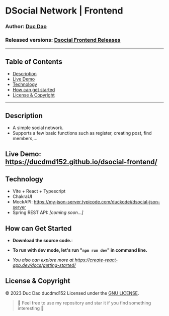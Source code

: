 


#  DSocial Network | Frontend
### Author: **[Duc Dao](https://beacons.ai/ducdmd152)**
### Released versions: [ Dsocial Frontend Releases](https://github.com/ducdmd152/dsocial-frontend/releases/)
--------------------------------------------------
## Table of Contents
- [Description](#description)
- [Live Demo](#live-demo-httpsducdmd152githubiodsocial-frontend)
- [Technology](#technology)
- [How can get started](#how-can-get-started)
- [License & Copyright](#license--copyright)
--------------------------------------------------
## Description

 - A simple social network.
 - Supports a few basic functions such as register, creating post, find members,...

## Live Demo: https://ducdmd152.github.io/dsocial-frontend/ 

## Technology

- Vite + React + Typescript
- ChakraUI
- MockAPI: https://my-json-server.typicode.com/duckodei/dsocial-json-server
- Spring REST API: *[coming soon...]*

## How can Get Started

- **Download the source code.**:

- **To run with dev mode, let's run "`npm run dev`" in command line.**
- *You also can explore more at https://create-react-app.dev/docs/getting-started/*

## License & Copyright
&copy; 2023 Duc Dao ducdmd152 Licensed under the [GNU LICENSE](https://github.com/ducdmd152/dsocial-frontend/blob/main/LICENSE).

> 🤟 Feel free to use my repository and star it if you find something interesting 🤟
